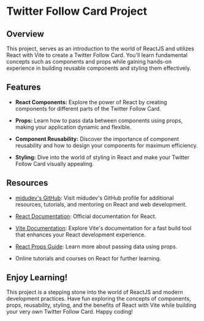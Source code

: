 # Twitter Follow Card Project

## Overview

This project, serves as an introduction to the world of ReactJS and utilizes React with Vite to create a Twitter Follow Card. You'll learn fundamental concepts such as components and props while gaining hands-on experience in building reusable components and styling them effectively.

## Features

- **React Components:** Explore the power of React by creating components for different parts of the Twitter Follow Card.

- **Props:** Learn how to pass data between components using props, making your application dynamic and flexible.

- **Component Reusability:** Discover the importance of component reusability and how to design your components for maximum efficiency.

- **Styling:** Dive into the world of styling in React and make your Twitter Follow Card visually appealing.


## Resources

- [midudev's GitHub](https://github.com/midudev): Visit midudev's GitHub profile for additional resources, tutorials, and mentoring on React and web development.

- [React Documentation](https://reactjs.org/docs/getting-started.html): Official documentation for React.

- [Vite Documentation](https://vitejs.dev/): Explore Vite's documentation for a fast build tool that enhances your React development experience.

- [React Props Guide](https://reactjs.org/docs/components-and-props.html): Learn more about passing data using props.

- Online tutorials and courses on React for further learning.


## Enjoy Learning!

This project is a stepping stone into the world of ReactJS and modern development practices. Have fun exploring the concepts of components, props, reusability, styling, and the benefits of React with Vite while building your very own Twitter Follow Card. Happy coding!
